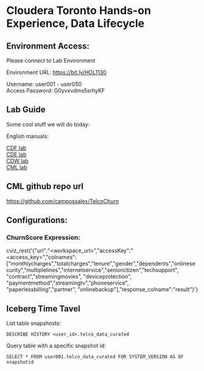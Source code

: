 # Cloudera Toronto Hands-on Experience, Data Lifecycle 

## Environment Access:

Please connect to Lab Environment

Environment URL: https://bit.ly/HOL1130

Username:         user001 - user050  
Access Password:  G0yvxvdms5srhyKF

## Lab Guide

Some cool stuff we will do today:

English manuals:

<a href="https://github.com/pquinones/ClouderaHandsOnDL/blob/main/lab_guides_pdf/english/CDP-PC-CDF.pdf" target="_blank">CDF lab</a>  
<a href="https://github.com/pquinones/ClouderaHandsOnDL/blob/main/lab_guides_pdf/english/CDP-PC-CDE.pdf" target="_blank">CDE lab</a>  
<a href="https://github.com/pquinones/ClouderaHandsOnDL/blob/main/lab_guides_pdf/english/CDP-PC-CDW.pdf" target="_blank">CDW lab</a>  
<a href="https://github.com/pquinones/ClouderaHandsOnDL/blob/main/lab_guides_pdf/english/CDP-PC-CML.pdf" target="_blank">CML lab</a> 

<!--

Portuguese manuals:

<a href="https://github.com/campossalex/ClouderaHandsOn/blob/main/lab_guides_pdf/portuguese/CDP-PC-CDF.pdf" target="_blank">CDF lab</a>  
<a href="https://github.com/campossalex/ClouderaHandsOn/blob/main/lab_guides_pdf/portuguese/CDP-PC-CDE.pdf" target="_blank">CDE lab</a>  
<a href="https://github.com/campossalex/ClouderaHandsOn/blob/main/lab_guides_pdf/portuguese/CDP-PC-CDW.pdf" target="_blank">CDW lab</a>  
<a href="https://github.com/campossalex/ClouderaHandsOn/blob/main/lab_guides_pdf/portuguese/CDP-PC-CML.pdf" target="_blank">CML lab</a>  

Spanish manuals:  

<a href="https://github.com/campossalex/ClouderaHandsOn/blob/main/lab_guides_pdf/spanish/CDP-PC-CDF.pdf" target="_blank">CDF lab</a>  
<a href="https://github.com/campossalex/ClouderaHandsOn/blob/main/lab_guides_pdf/spanish/CDP-PC-CDE.pdf" target="_blank">CDE lab</a>  
<a href="https://github.com/campossalex/ClouderaHandsOn/blob/main/lab_guides_pdf/spanish/CDP-PC-CDW.pdf" target="_blank">CDW lab</a>  
<a href="https://github.com/campossalex/ClouderaHandsOn/blob/main/lab_guides_pdf/spanish/CDP-PC-CML.pdf" target="_blank">CML lab</a>  
-->

## CML github repo url  
https://github.com/campossalex/TelcoChurn

## Configurations:  

### ChurnScore Expression:  

cviz_rest('{"url":"<workspace_url>","accessKey":"<access_key>","colnames":["monthlycharges","totalcharges","tenure","gender","dependents","onlinesecurity","multiplelines","internetservice","seniorcitizen","techsupport", "contract","streamingmovies", "deviceprotection", "paymentmethod","streamingtv","phoneservice", "paperlessbilling","partner", "onlinebackup"],"response_colname":"result"}')


## Iceberg Time Tavel
List table snapshosts:  
``` 
DESCRIBE HISTORY <user_id>.telco_data_curated

``` 
Query table with a specific snapshot id:  
``` 
SELECT * FROM user001.telco_data_curated FOR SYSTEM_VERSION AS OF snapshotid

``` 

